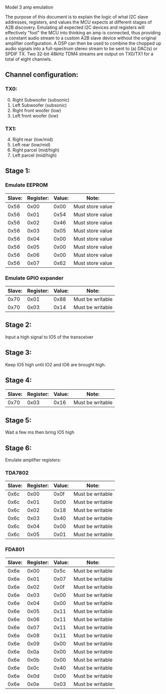 Model 3 amp emulation

The purpose of this document is to explain the logic of what I2C slave
addresses, registers, and values the MCU expects at different stages of 
A2B discovery. Emulating all expected I2C devices and registers will
effectively "fool" the MCU into thinking an amp is connected, thus
providing a constant audio stream to a custom A2B slave device without
the original amplifier configuration. A DSP can then be used
to combine the chopped up audio signals into a full-spectrum stereo
stream to be sent to (a) DAC(s) or SPDIF TX. Two 32-bit 48kHz TDM4 streams
are output on TX0/TX1 for a total of eight channels.

## Channel configuration:

### TX0:

0. Right Subwoofer (subsonic)
1. Left Subwoofer (subsonic)
2. Right front woofer (low)
3. Left front woofer (low)

### TX1:

4. Right rear (low/mid)
5. Left rear (low/mid)
6. Right parcel (mid/high)
7. Left parcel (mid/high)

## Stage 1: 

### Emulate EEPROM
| Slave: | Register: | Value: | Note: |
| -------|-----------|--------|------ |
| 0x56 | 0x00 | 0x00 | Must store value |
| 0x56 | 0x01 | 0x54 | Must store value |
| 0x56 | 0x02 | 0x46 | Must store value |
| 0x56 | 0x03 | 0x05 | Must store value |
| 0x56 | 0x04 | 0x00 | Must store value |
| 0x56 | 0x05 | 0x00 | Must store value |
| 0x56 | 0x06 | 0x00 | Must store value |
| 0x56 | 0x07 | 0x62 | Must store value |

### Emulate GPIO expander

| Slave: | Register: | Value: | Note: |
| -------|-----------|--------|------ |
| 0x70   | 0x01      | 0x88   | Must be writable |
| 0x70   | 0x03      | 0x14   | Must be writable |

## Stage 2:
Input a high signal to IO5 of the transceiver

## Stage 3:
Keep IO5 high until IO2 and IO6 are brought high.

## Stage 4:
| Slave: | Register: | Value: | Note: |
| -------|-----------|--------|------ |
| 0x70   | 0x03      | 0x16   | Must be writable |

## Stage 5:
Wait a few ms then bring IO5 high

## Stage 6:
Emulate amplifier registers:

### TDA7802

| Slave: | Register: | Value: | Note: |
| -------|-----------|--------|------ |
| 0x6c   | 0x00      | 0x0f   | Must be writable |
| 0x6c   | 0x01      | 0x00   | Must be writable |
| 0x6c   | 0x02      | 0x18   | Must be writable |
| 0x6c   | 0x03      | 0x40   | Must be writable |
| 0x6c   | 0x04      | 0x00   | Must be writable |
| 0x6c   | 0x05      | 0x01   | Must be writable |

### FDA801

| Slave: | Register: | Value: | Note: |
| -------|-----------|--------|------ |
| 0x6e   | 0x00      | 0x5c   | Must be writable |
| 0x6e   | 0x01      | 0x07   | Must be writable |
| 0x6e   | 0x02      | 0x0f   | Must be writable |
| 0x6e   | 0x03      | 0x00   | Must be writable |
| 0x6e   | 0x04      | 0x00   | Must be writable |
| 0x6e   | 0x05      | 0x11   | Must be writable |
| 0x6e   | 0x06      | 0x11   | Must be writable |
| 0x6e   | 0x07      | 0x11   | Must be writable |
| 0x6e   | 0x08      | 0x11   | Must be writable |
| 0x6e   | 0x09      | 0x00   | Must be writable |
| 0x6e   | 0x0a      | 0x00   | Must be writable |
| 0x6e   | 0x0b      | 0x00   | Must be writable |
| 0x6e   | 0x0c      | 0x40   | Must be writable |
| 0x6e   | 0x0d      | 0x00   | Must be writable |
| 0x6e   | 0x0e      | 0x03   | Must be writable |
